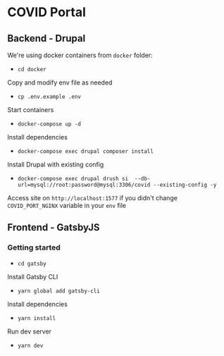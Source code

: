 # COVID Portal
## Backend - Drupal

We're using docker containers from `docker` folder:

- `cd docker`

Copy and modify env file as needed 
- `cp .env.example .env`

Start containers
- `docker-compose up -d`

Install dependencies
- `docker-compose exec drupal composer install`

Install Drupal with existing config
- `docker-compose exec drupal drush si 
  --db-url=mysql://root:password@mysql:3306/covid --existing-config -y`

Access site on `http://localhost:1577` if you didn't change
`COVID_PORT_NGINX` variable in your `env` file 

## Frontend - GatsbyJS


### Getting started

- `cd gatsby`

Install Gatsby CLI
- `yarn global add gatsby-cli`


Install dependencies
- `yarn install`

Run dev server
- `yarn dev`
